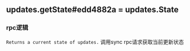 ## updates.getState#edd4882a = updates.State
### rpc逻辑
`Returns a current state of updates.`
调用sync rpc请求获取当前更新状态